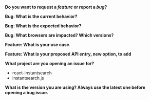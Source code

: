 <!--
  ***************************
  Thanks for participating in this project!

  This form is to report issues or new features.
  As for general questions like "How to do routing using react-instantsearch",
  please search or post a question to:
    - Our discourse forum: https://discourse.algolia.com/ (preferred);
    - or StackOverflow: http://stackoverflow.com/questions/tagged/algolia

  In any case,
    - make sure you are using the latest version of the library;
    - do at least one search in current issues or questions, your question might already be answered;
  ***************************
-->

**Do you want to request a *feature* or report a *bug*?**

**Bug: What is the current behavior?**

**Bug: What is the expected behavior?**

**Bug: What browsers are impacted? Which versions?**

**Feature: What is your use case.**

**Feature: What is your proposed API entry, new option, to add**

<!--
  ***************************
  If the current behavior is a bug, please provide all the steps to reproduce and a minimal
  [JSFiddle](https://jsfiddle.net/) example or a repository on GitHub that we can `npm install`
  and `npm start`.

  If you are requesting a new feature, we need to understand WHY would you
  need this feature, which means you should give the use case for such feature.
  ***************************
-->

**What project are you opening an issue for?**
- react-instantsearch
- instantsearch.js

**What is the version you are using? Always use the latest one before opening a bug issue.**

<!-- Delete any HTML comment and non relevant questions -->
